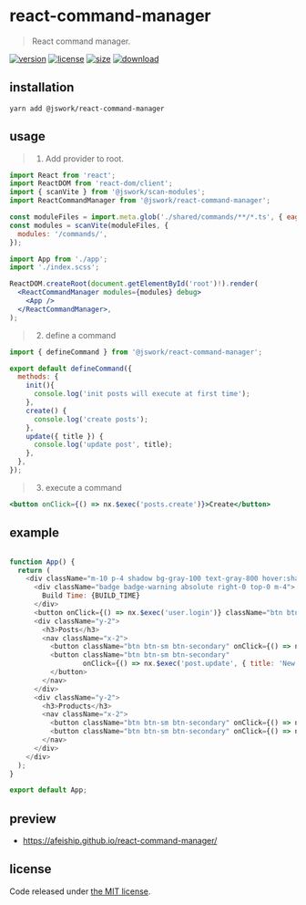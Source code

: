 # react-command-manager
> React command manager.

[![version][version-image]][version-url]
[![license][license-image]][license-url]
[![size][size-image]][size-url]
[![download][download-image]][download-url]

## installation

```shell
yarn add @jswork/react-command-manager
```

## usage

> 1. Add provider to root.
```jsx
import React from 'react';
import ReactDOM from 'react-dom/client';
import { scanVite } from '@jswork/scan-modules';
import ReactCommandManager from '@jswork/react-command-manager';

const moduleFiles = import.meta.glob('./shared/commands/**/*.ts', { eager: true });
const modules = scanVite(moduleFiles, {
  modules: '/commands/',
});

import App from './app';
import './index.scss';

ReactDOM.createRoot(document.getElementById('root')!).render(
  <ReactCommandManager modules={modules} debug>
    <App />
  </ReactCommandManager>,
);
```

> 2. define a command
```jsx
import { defineCommand } from '@jswork/react-command-manager';

export default defineCommand({
  methods: {
    init(){
      console.log('init posts will execute at first time');
    },
    create() {
      console.log('create posts');
    },
    update({ title }) {
      console.log('update post', title);
    },
  },
});
```

> 3. execute a command
```jsx
<button onClick={() => nx.$exec('posts.create')}>Create</button>
```


## example
  ```js

  function App() {
    return (
      <div className="m-10 p-4 shadow bg-gray-100 text-gray-800 hover:shadow-md transition-all">
        <div className="badge badge-warning absolute right-0 top-0 m-4">
          Build Time: {BUILD_TIME}
        </div>
        <button onClick={() => nx.$exec('user.login')} className="btn btn-primary">User Login</button>
        <div className="y-2">
          <h3>Posts</h3>
          <nav className="x-2">
            <button className="btn btn-sm btn-secondary" onClick={() => nx.$exec('post.create')}>New Post</button>
            <button className="btn btn-sm btn-secondary"
                    onClick={() => nx.$exec('post.update', { title: 'New Title' })}>Update Post
            </button>
          </nav>
        </div>
        <div className="y-2">
          <h3>Products</h3>
          <nav className="x-2">
            <button className="btn btn-sm btn-secondary" onClick={() => nx.$exec('productCompare.add')}>Add to compare</button>
            <button className="btn btn-sm btn-secondary" onClick={() => nx.$exec('productCompare.remove')}>Remove from compare</button>
          </nav>
        </div>
      </div>
    );
  }

  export default App;
  ```

## preview
- https://afeiship.github.io/react-command-manager/

## license
Code released under [the MIT license](https://github.com/afeiship/react-command-manager/blob/master/LICENSE.txt).

[version-image]: https://img.shields.io/npm/v/@jswork/react-command-manager
[version-url]: https://npmjs.org/package/@jswork/react-command-manager

[license-image]: https://img.shields.io/npm/l/@jswork/react-command-manager
[license-url]: https://github.com/afeiship/react-command-manager/blob/master/LICENSE.txt

[size-image]: https://img.shields.io/bundlephobia/minzip/@jswork/react-command-manager
[size-url]: https://github.com/afeiship/react-command-manager/blob/master/dist/react-command-manager.min.js

[download-image]: https://img.shields.io/npm/dm/@jswork/react-command-manager
[download-url]: https://www.npmjs.com/package/@jswork/react-command-manager
